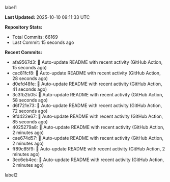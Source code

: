 
label1 
<!-- ACTIVITY_START -->
**Last Updated:** 2025-10-10 09:11:33 UTC

**Repository Stats:**
- Total Commits: 66169
- Last Commit: 15 seconds ago

**Recent Commits:**
- afa9567d3: 🤖 Auto-update README with recent activity (GitHub Action, 15 seconds ago)
- cac81fcf8: 🤖 Auto-update README with recent activity (GitHub Action, 28 seconds ago)
- d0efd48fe: 🤖 Auto-update README with recent activity (GitHub Action, 41 seconds ago)
- 3c3fb2b05: 🤖 Auto-update README with recent activity (GitHub Action, 58 seconds ago)
- d6f721e73: 🤖 Auto-update README with recent activity (GitHub Action, 72 seconds ago)
- 9fd422e67: 🤖 Auto-update README with recent activity (GitHub Action, 85 seconds ago)
- 4025279a8: 🤖 Auto-update README with recent activity (GitHub Action, 2 minutes ago)
- cae674d57: 🤖 Auto-update README with recent activity (GitHub Action, 2 minutes ago)
- ff89c85f9: 🤖 Auto-update README with recent activity (GitHub Action, 2 minutes ago)
- 3ec6eb4ec: 🤖 Auto-update README with recent activity (GitHub Action, 2 minutes ago)
<!-- ACTIVITY_END -->

label2
